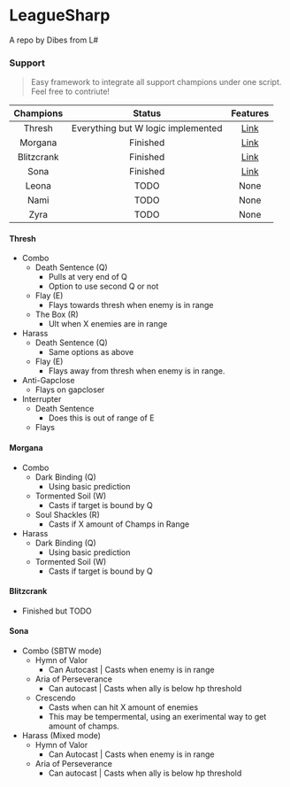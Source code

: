 LeagueSharp
===========
A repo by Dibes from L#

### Support

> Easy framework to integrate all support champions under one script. Feel free to contriute!

| Champions  | Status | Features |
| :----------: | :------: | :----: |
| Thresh     | Everything but W logic implemented | [Link](#thresh) |
| Morgana    | Finished | [Link](#morgana) |
| Blitzcrank | Finished | [Link](#blitzcrank) |
| Sona       | Finished  | [Link](#Sona) |
| Leona      | TODO      | None |
| Nami       | TODO      | None |
| Zyra       | TODO      | None |


#### Thresh

  - Combo
    - Death Sentence (Q)
      - Pulls at very end of Q
      - Option to use second Q or not
    - Flay (E)
      - Flays towards thresh when enemy is in range
    - The Box (R)
      - Ult when X enemies are in range
  - Harass
    - Death Sentence (Q)
      - Same options as above
    - Flay (E)
      - Flays away from thresh when enemy is in range.
  - Anti-Gapclose
    - Flays on gapcloser
  - Interrupter
    - Death Sentence
      - Does this is out of range of E
    - Flays
  
#### Morgana

  - Combo
    - Dark Binding (Q)
      - Using basic prediction
    - Tormented Soil (W)
      - Casts if target is bound by Q
    - Soul Shackles (R)
      - Casts if X amount of Champs in Range
  - Harass
    - Dark Binding (Q)
      - Using basic prediction
    - Tormented Soil (W)
      - Casts if target is bound by Q

#### Blitzcrank

  - Finished but TODO

#### Sona

  - Combo (SBTW mode)
    - Hymn of Valor
      - Can Autocast | Casts when enemy is in range
    - Aria of Perseverance
      - Can autocast | Casts when ally is below hp threshold
    - Crescendo
      - Casts when can hit X amount of enemies
      - This may be tempermental, using an exerimental way to get amount of champs.
  - Harass (Mixed mode)
    - Hymn of Valor
      - Can Autocast | Casts when enemy is in range
    - Aria of Perseverance
      - Can autocast | Casts when ally is below hp threshold
